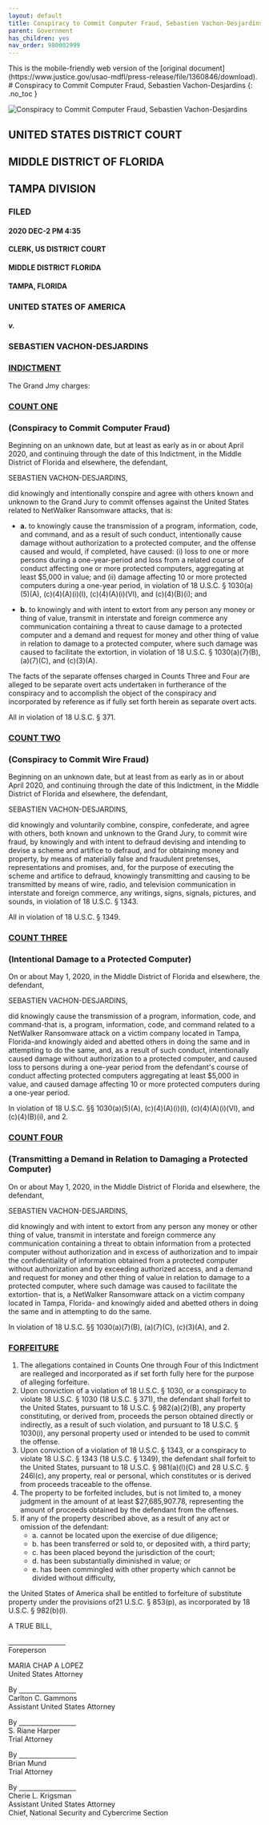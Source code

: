 ```yaml
---
layout: default
title: Conspiracy to Commit Computer Fraud, Sebastien Vachon-Desjardins 
parent: Government 
has_children: yes
nav_order: 980002999  
---
```

<style>
.dont-break-out {
  /* These are technically the same, but use both */
  overflow-wrap: break-word;
  word-wrap: break-word;

  -ms-word-break: break-all;
  /* This is the dangerous one in WebKit, as it breaks things wherever */
  word-break: break-all;
  /* Instead use this non-standard one: */
  word-break: break-word;
}
</style>

<div class="dont-break-out" markdown="1">
This is the mobile-friendly web version of the [original document](https://www.justice.gov/usao-mdfl/press-release/file/1360846/download).
# Conspiracy to Commit Computer Fraud, Sebastien Vachon-Desjardins 
{: .no_toc }

![Conspiracy to Commit Computer Fraud, Sebastien Vachon-Desjardins](https://statics.bsafes.com/images/documents/20210127_netwalker_indictment_0.png)

## UNITED STATES DISTRICT COURT
## MIDDLE DISTRICT OF FLORIDA
## TAMPA DIVISION 

### FILED 
#### 2020 DEC-2 PM 4:35
#### CLERK, US DISTRICT COURT
#### MIDDLE DISTRICT FLORIDA
#### TAMPA, FLORIDA

### UNITED STATES OF AMERICA
##### v.
### SEBASTIEN VACHON-DESJARDINS

### <ins>INDICTMENT</ins>

The Grand Jmy charges: 

### <ins>COUNT ONE</ins>
### (Conspiracy to Commit Computer Fraud)
Beginning on an unknown date, but at least as early as in or about April 2020, and continuing through the date of this Indictment, in the Middle District of Florida and elsewhere, the defendant, 

SEBASTIEN VACHON-DESJARDINS, 

did knowingly and intentionally conspire and agree with others known and unknown to the Grand Jury to commit offenses against the United States related to NetWalker Ransomware attacks, that is: 
- **a.** to knowingly cause the transmission of a program,
information, code, and command, and as a result of such conduct, intentionally cause damage without authorization to a protected computer, and the offense caused and would, if completed, have caused: (i) loss to one or
more persons during a one-year-period and loss from a related course of conduct affecting one or more protected computers, aggregating at least $5,000 in value; and (ii) damage affecting 10 or more protected computers during a
one-year period, in violation of 18 U.S.C. § 1030(a)(5)(A), (c)(4)(A)(i)(I), (c)(4)(A)(i)(VI), and (c)(4)(B)(i); and

- **b.** to knowingly and with intent to extort from any person any money or thing of value, transmit in interstate and foreign commerce any communication containing a threat to cause damage to a protected computer and a demand and request for money and other thing of value in relation to damage to a protected computer, where such damage was caused to facilitate the extortion, in violation of 18 U.S.C. § 1030(a)(7)(B), (a)(7)(C), and (c)(3)(A). 

The facts of the separate offenses charged in Counts Three and Four are alleged to be separate overt acts undertaken in furtherance of the conspiracy and to accomplish the object of the conspiracy and incorporated by reference as if fully set forth herein as separate overt acts. 

All in violation of 18 U.S.C. § 371. 

### <ins>COUNT TWO</ins>
### (Conspiracy to Commit Wire Fraud) 
Beginning on an unknown date, but at least from as early as in or about April 2020, and continuing through the date of this Indictment, in the Middle District of Florida and elsewhere, the defendant, 

SEBASTIEN VACHON-DESJARDINS, 

did knowingly and voluntarily combine, conspire, confederate, and agree with others, both known and unknown to the Grand Jury, to commit wire fraud, by
knowingly and with intent to defraud devising and intending to devise a scheme and artifice to defraud, and for obtaining money and property, by means of materially false and fraudulent pretenses, representations and promises, and, for the purpose of executing the scheme and artifice to defraud, knowingly transmitting and causing to be transmitted by means of wire, radio, and television communication in interstate and foreign commerce, any
writings, signs, signals, pictures, and sounds, in violation of 18 U.S.C. § 1343. 

All in violation of 18 U.S.C. § 1349. 

### <ins>COUNT THREE</ins>
### (Intentional Damage to a Protected Computer) 
On or about May 1, 2020, in the Middle District of Florida and elsewhere, the defendant, 

SEBASTIEN VACHON-DESJARDINS, 

did knowingly cause the transmission of a program, information, code, and command-that is, a program, information, code, and command related to a NetWalker Ransomware attack on a victim company located in Tampa,
Florida-and knowingly aided and abetted others in doing the same and in attempting to do the same, and, as a result of such conduct, intentionally caused damage without authorization to a protected computer, and caused loss to persons during a one-year period from the defendant's course of conduct affecting protected computers aggregating at least $5,000 in value, and caused damage affecting 10 or more protected computers during a one-year period. 

In violation of 18 U.S.C. §§ 1030(a)(5)(A), (c)(4)(A)(i)(I),
(c)(4)(A)(i)(VI), and (c)(4)(B)(i), and 2. 

### <ins>COUNT FOUR</ins>
### (Transmitting a Demand in Relation to Damaging a Protected Computer) 

On or about May 1, 2020, in the Middle District of Florida and elsewhere, the defendant, 

SEBASTIEN VACHON-DESJARDINS, 

did knowingly and with intent to extort from any person any money or other thing of value, transmit in interstate and foreign commerce any communication containing a threat to obtain information from a protected computer without authorization and in excess of authorization and to impair the confidentiality of information obtained from a protected computer without authorization and by exceeding authorized access, and a demand and request for money and other thing of value in relation to damage to a protected computer, where such damage was caused to facilitate the extortion- that is, a NetWalker Ransomware attack on a victim company located in Tampa, Florida- and knowingly aided and abetted others in doing the same and in attempting to do the same. 

In violation of 18 U.S.C. §§ 1030(a)(7)(B), (a)(7)(C), (c)(3)(A), and 2.

### <ins>FORFEITURE</ins>
1. The allegations contained in Counts One through Four of this Indictment are realleged and incorporated as if set forth fully here for the purpose of alleging forfeiture. 
2. Upon conviction of a violation of 18 U.S.C. § 1030, or a conspiracy to violate 18 U.S.C. § 1030 (18 U.S.C. § 371), the defendant shall forfeit to the United States, pursuant to 18 U.S.C. § 982(a)(2)(B), any property constituting, or derived from, proceeds the person obtained directly or indirectly, as a result of such violation, and pursuant to 18 U.S.C. § 1030(i), any personal property used or intended to be used to commit the offense. 
3. Upon conviction of a violation of 18 U.S.C. § 1343, or a conspiracy to violate 18 U.S.C. § 1343 (18 U.S.C. § 1349), the defendant shall forfeit to the United States, pursuant to 18 U.S.C. § 981(a)(l)(C) and 28 U.S.C. § 246l(c), any property, real or personal, which constitutes or is derived from proceeds traceable to the offense. 
4. The property to be forfeited includes, but is not limited to, a money judgment in the amount of at least $27,685,907.78, representing the amount of proceeds obtained by the defendant from the offenses.
5. If any of the property described above, as a result of any act or omission of the defendant:
    - a. cannot be located upon the exercise of due diligence; 
	- b. has been transferred or sold to, or deposited with, a third party;
	- c. has been placed beyond the jurisdiction of the court; 
	- d. has been substantially diminished in value; or 
	- e. has been commingled with other property which cannot be divided without difficulty, 

the United States of America shall be entitled to forfeiture of substitute property under the provisions of21 U.S.C. § 853(p), as incorporated by 18 U.S.C. § 982(b)(l). 

A TRUE BILL, 

<ins>&nbsp;&nbsp;&nbsp;&nbsp;&nbsp;&nbsp;&nbsp;&nbsp;&nbsp;&nbsp;&nbsp;&nbsp;&nbsp;&nbsp; &nbsp;&nbsp;&nbsp;&nbsp;&nbsp;&nbsp;&nbsp;&nbsp;&nbsp;&nbsp;&nbsp;&nbsp;&nbsp;&nbsp; </ins>  
Foreperson

MARIA CHAP A LOPEZ  
United States Attorney   

By <ins>&nbsp;&nbsp;&nbsp;&nbsp;&nbsp;&nbsp;&nbsp;&nbsp;&nbsp;&nbsp;&nbsp;&nbsp;&nbsp;&nbsp; &nbsp;&nbsp;&nbsp;&nbsp;&nbsp;&nbsp;&nbsp;&nbsp;&nbsp;&nbsp;&nbsp;&nbsp;&nbsp;&nbsp; </ins>  
Carlton C. Gammons  
Assistant United States Attorney   

By <ins>&nbsp;&nbsp;&nbsp;&nbsp;&nbsp;&nbsp;&nbsp;&nbsp;&nbsp;&nbsp;&nbsp;&nbsp;&nbsp;&nbsp; &nbsp;&nbsp;&nbsp;&nbsp;&nbsp;&nbsp;&nbsp;&nbsp;&nbsp;&nbsp;&nbsp;&nbsp;&nbsp;&nbsp; </ins>  
S. Riane Harper  
Trial Attorney  

By <ins>&nbsp;&nbsp;&nbsp;&nbsp;&nbsp;&nbsp;&nbsp;&nbsp;&nbsp;&nbsp;&nbsp;&nbsp;&nbsp;&nbsp; &nbsp;&nbsp;&nbsp;&nbsp;&nbsp;&nbsp;&nbsp;&nbsp;&nbsp;&nbsp;&nbsp;&nbsp;&nbsp;&nbsp; </ins>  
Brian Mund  
Trial Attorney   

By <ins>&nbsp;&nbsp;&nbsp;&nbsp;&nbsp;&nbsp;&nbsp;&nbsp;&nbsp;&nbsp;&nbsp;&nbsp;&nbsp;&nbsp; &nbsp;&nbsp;&nbsp;&nbsp;&nbsp;&nbsp;&nbsp;&nbsp;&nbsp;&nbsp;&nbsp;&nbsp;&nbsp;&nbsp; </ins>  
Cherie L. Krigsman  
Assistant United States Attorney   
Chief, National Security and Cybercrime Section  

